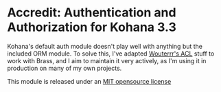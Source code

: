# Accredit: Authentication and Authorization for Kohana 3.3
Kohana's default auth module doesn't play well with anything but the included ORM module. To solve this, I've adapted [Wouterrr's ACL](https://github.com/Wouterrr/) stuff to work with Brass, and I aim to maintain it very actively, as I'm using it in production on many of my own projects.


This module is released under an [MIT opensource license](http://opensource.org/licenses/MIT)